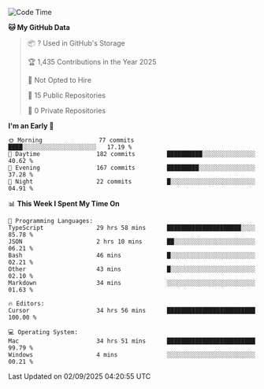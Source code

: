 <!--START_SECTION:waka-->
![Code Time](http://img.shields.io/badge/Code%20Time-7%2C685%20hrs%2032%20mins-blue)

**🐱 My GitHub Data** 

> 📦 ? Used in GitHub's Storage 
 > 
> 🏆 1,435 Contributions in the Year 2025
 > 
> 🚫 Not Opted to Hire
 > 
> 📜 15 Public Repositories 
 > 
> 🔑 0 Private Repositories 
 > 
**I'm an Early 🐤** 

```text
🌞 Morning                77 commits          ████░░░░░░░░░░░░░░░░░░░░░   17.19 % 
🌆 Daytime                182 commits         ██████████░░░░░░░░░░░░░░░   40.62 % 
🌃 Evening                167 commits         █████████░░░░░░░░░░░░░░░░   37.28 % 
🌙 Night                  22 commits          █░░░░░░░░░░░░░░░░░░░░░░░░   04.91 % 
```


📊 **This Week I Spent My Time On** 

```text
💬 Programming Languages: 
TypeScript               29 hrs 58 mins      █████████████████████░░░░   85.78 % 
JSON                     2 hrs 10 mins       ██░░░░░░░░░░░░░░░░░░░░░░░   06.21 % 
Bash                     46 mins             █░░░░░░░░░░░░░░░░░░░░░░░░   02.21 % 
Other                    43 mins             █░░░░░░░░░░░░░░░░░░░░░░░░   02.10 % 
Markdown                 34 mins             ░░░░░░░░░░░░░░░░░░░░░░░░░   01.63 % 

🔥 Editors: 
Cursor                   34 hrs 56 mins      █████████████████████████   100.00 % 

💻 Operating System: 
Mac                      34 hrs 51 mins      █████████████████████████   99.79 % 
Windows                  4 mins              ░░░░░░░░░░░░░░░░░░░░░░░░░   00.21 % 
```


 Last Updated on 02/09/2025 04:20:55 UTC
<!--END_SECTION:waka-->

